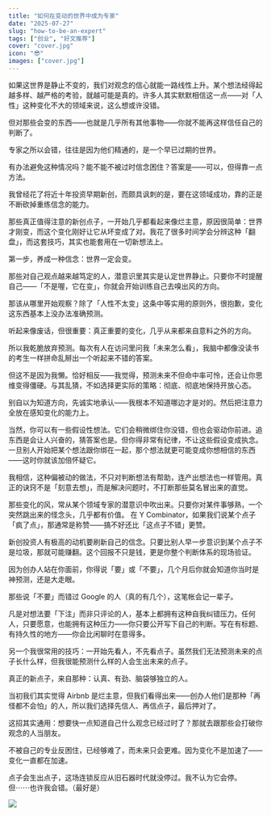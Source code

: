 ```yaml
---
title: "如何在变动的世界中成为专家"
date: "2025-07-27"
slug: "how-to-be-an-expert"
tags: ["创业", "好文推荐"]
cover: "cover.jpg"
icon: "😎"
images: ["cover.jpg"]
---
```

如果这世界是静止不变的，我们对观念的信心就能一路线性上升。某个想法经得起越多样、越严格的考验，就越可能是真的。许多人其实默默相信这一点——对「人性」这种变化不大的领域来说，这么想或许没错。



但对那些会变的东西——也就是几乎所有其他事物——你就不能再这样信任自己的判断了。



专家之所以会错，往往是因为他们精通的，是一个早已过期的世界。



有办法避免这种情况吗？能不能不被过时信念困住？答案是——可以，但得靠一点方法。



我曾经花了将近十年投资早期新创，而颇具讽刺的是，要在这领域成功，靠的正是不断砍掉重练信念的能力。



那些真正值得注意的新创点子，一开始几乎都看起来像烂主意，原因很简单：世界才刚变，而这个变化刚好让它从坏变成了对。我花了很多时间学会分辨这种「翻盘」，而这套技巧，其实也能套用在一切新想法上。



第一步，养成一种信念：世界一定会变。



那些对自己观点越来越笃定的人，潜意识里其实是认定世界静止。只要你不时提醒自己——「不是喔，它在变」，你就会开始训练自己去嗅出风的方向。



那该从哪里开始观察？除了「人性不太变」这条中等实用的原则外，很抱歉，变化这东西基本上没办法准确预测。



听起来像废话，但很重要：真正重要的变化，几乎从来都来自意料之外的方向。



所以我乾脆放弃预测。每次有人在访问里问我「未来怎么看」，我脑中都像没读书的考生一样拼命乱掰出一个听起来不错的答案。



但这不是因为我懒。恰好相反——我觉得，预测未来不但命中率可怜，还会让你思维变得僵硬。与其乱猜，不如选择更实际的策略：彻底、彻底地保持开放心态。



别自以为知道方向，先诚实地承认——我根本不知道哪边才是对的。然后把注意力全放在感知变化的能力上。



当然，你可以有一些假设性想法。它们会稍微绑住你没错，但也会驱动你前进。追东西是会让人兴奋的，猜答案也是。但你得非常有纪律，不让这些假设变成执念。
一旦别人开始把某个想法跟你绑在一起，那个想法就更可能变成你想相信的东西——这时你就该加倍怀疑它。



我相信，这种偏被动的做法，不只对判断想法有帮助，连产出想法也一样管用。真正的诀窍不是「刻意去想」，而是解决问题时，不打断那些莫名冒出来的直觉。



那些变化的风，常从某个领域专家的潜意识中吹出来。只要你对某件事够熟，一个突然跳出来的怪念头，几乎都有价值。
在 Y Combinator，如果我们说某个点子「疯了点」，那通常是称赞——搞不好还比「这点子不错」更赞。



新创投资人有极高的动机要刷新自己的信念。只要比别人早一步意识到某个点子不是垃圾，那就可能赚翻。这个回报不只是钱，更是你整个判断体系的现场验证。



因为创办人站在你面前，你得说「要」或「不要」，几个月后你就会知道你当时是神预测，还是大走眼。



那些说「不要」而错过 Google 的人（真的有几个），这笔帐会记一辈子。



凡是对想法要「下注」而非只评论的人，基本上都拥有这种自我纠错压力。任何人，只要愿意，也能拥有这种压力——你只要公开写下自己的判断。写在有标题、有持久性的地方——你会比闲聊时在意得多。



另一个我很常用的技巧：一开始先看人，不先看点子。虽然我们无法预测未来的点子长什么样，但我很能预测什么样的人会生出未来的点子。



真正的新点子，来自那种：认真、有劲、脑袋够独立的人。



当初我们其实觉得 Airbnb 是烂主意，但我们看得出来——创办人他们是那种「再怪都不会怕」的人，所以我们选择先信人、再信点子，最后押对了。



这招其实通用：想要快一点知道自己什么观念已经过时了？那就去跟那些会打破你观念的人当朋友。



不被自己的专业反困住，已经够难了，而未来只会更难。因为变化不是加速了——变化一直都在加速。



点子会生出点子，这场连锁反应从旧石器时代就没停过。我不认为它会停。
但⋯⋯也许我会错。（最好是）




![](https://prod-files-secure.s3.us-west-2.amazonaws.com/112d0858-5090-4d34-a606-b75eb8d65fd2/46476355-9cf3-4e99-9b7a-3531bc426380/1000202064.png?X-Amz-Algorithm=AWS4-HMAC-SHA256&X-Amz-Content-Sha256=UNSIGNED-PAYLOAD&X-Amz-Credential=ASIAZI2LB4662Q2OC5TC%2F20250812%2Fus-west-2%2Fs3%2Faws4_request&X-Amz-Date=20250812T054812Z&X-Amz-Expires=3600&X-Amz-Security-Token=IQoJb3JpZ2luX2VjEMX%2F%2F%2F%2F%2F%2F%2F%2F%2F%2FwEaCXVzLXdlc3QtMiJHMEUCIDsjCs01mq%2FAsFamtnmRTcyMlg4Xrpv4oG0GJAGGGjiVAiEAzmyWhKrhigx3zEwTXD3BHAb5pnEgcK%2Bmsf1O6TX6JIAqiAQI%2Fv%2F%2F%2F%2F%2F%2F%2F%2F%2F%2FARAAGgw2Mzc0MjMxODM4MDUiDBJ3eIjdujo8Cxe%2BRircAyn0Y2LNkD%2BdFaXcg4Kxiu8asafCX3PREMlUGNP9nx5Tr3b%2FKkGSEinX0rajjHuD2hW5%2BDt%2BDAlEn3dAT%2FJt%2BDk75tQ62XcxXvntQTBy6cPptG4WLjkqzPQ8K13XsLUx%2FXNCi302Mvtnf1ZMH%2FQE9M9KQY8%2FUuPYPeL7NXoaSxQUnni5NVOgLoVL0D3txJWZ7UyLewiDgrvuzLg1D41MRwloRX756DyOq2YxBuZUJ9BeFXKKplYHTHVEZngwnsNXg4T%2FfCmA4K4WtkrqHVnfrFR6YZJtmFHTkrYkul2HTfzuAn6JJIoAVqDsOnx3emICt4wTmC7MAfYOgpf3Eq8VSdDoy%2BkVZJjGqEUEeoB7dsMBhL8lM4tC2BF%2FYwqmrvGBPvYakH56H7zFWk8HykqJ20HZToD1jko0TLGNr78V%2Fgsm2Bhlt%2FQGVj7kxpFaT77dNWntvrbheso0RF1mfVtTe1pP3Caon8aopeMlnikScvY4mAG1lWVmcm2Qb4a3frJXoZoN7TYKOwMZC6zxqq44ULdv7F72PSDxAhl%2Fg8mZhw%2BfX13xcKEtpBDg24A%2BQDGThYb%2BoBhj31ySiiBdQlqRVcAZW7FdB5q2hMkrMq0qSQYwcJ1J%2BOCh0W52cxtSMKiR68QGOqUBu5N7yDbuRSeCAbLMrzAMWBiBAiePZPcriPFEzEK8pHPz5Vtdxk6T%2BBTlFgpb9o2TPlzQS%2BLMvyYIyWec6fgshhUgvxBx3Npu8KwTfLI1k5Vm6MxEz3WGgKkKuZBU41UmTWFAmtISZRwVynH5RmZ0JCR8kA49BSvadkK2xBWC%2FFhNH6OqrUmtLKLvvwSuqI%2FZzzr%2FKvQeNXjEIr1egYbANK2HGLZD&X-Amz-Signature=bc977037993a3cf1fde05b2d9605eb85a35fbc1f35aa3c40374fad78c2accccf&X-Amz-SignedHeaders=host&x-amz-checksum-mode=ENABLED&x-id=GetObject)

